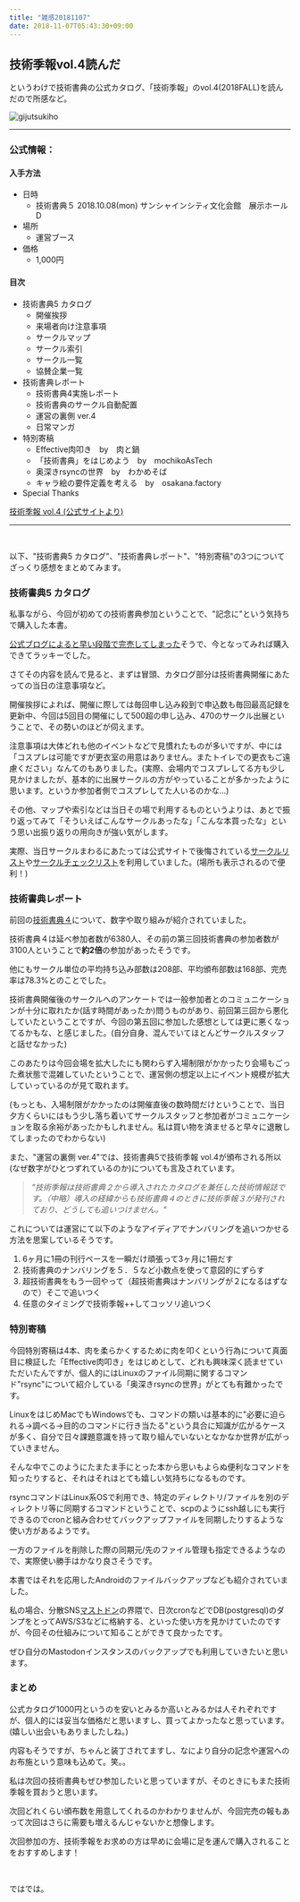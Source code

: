 ```yaml
---
title: "雑感20181107"
date: 2018-11-07T05:43:30+09:00
---
```


## 技術季報vol.4読んだ

<!--more-->

というわけで技術書典の公式カタログ、「技術季報」のvol.4(2018FALL)を読んだので所感など。

![gijutsukiho](/images/2018/1107_1.jpg)

----

### 公式情報：

#### 入手方法

* 日時
    * 技術書典５ 2018.10.08(mon) サンシャインシティ文化会館　展示ホールD
* 場所
    * 運営ブース
* 価格
    * 1,000円

#### 目次

* 技術書典5 カタログ
    * 開催挨拶
    * 来場者向け注意事項
    * サークルマップ
    * サークル索引
    * サークル一覧
    * 協賛企業一覧
* 技術書典レポート
    * 技術書典4実施レポート
    * 技術書典のサークル自動配置
    * 運営の裏側 ver.4
    * 日常マンガ
* 特別寄稿
    * Effective肉叩き　by　肉と鍋
    * 「技術書典」をはじめよう　by　mochikoAsTech
    * 奥深きrsyncの世界　by　わかめそば
    * キャラ絵の要件定義を考える　by　osakana.factory
* Special Thanks

<a target="_black" href="https://techbookfest.org/journal/4">技術季報 vol.4 (公式サイトより)</a>

----

<br>

以下、"技術書典5 カタログ"、"技術書典レポート"、"特別寄稿"の3つについてざっくり感想をまとめてみます。

### 技術書典5 カタログ

私事ながら、今回が初めての技術書典参加ということで、"記念に"という気持ちで購入した本書。

<a targeto="_blank" href="https://blog.techbookfest.org/2018/07/13/tbf04-report/">公式ブログによると早い段階で完売してしまった</a>そうで、今となってみれば購入できてラッキーでした。

さてその内容を読んで見ると、まずは冒頭、カタログ部分は技術書典開催にあたっての当日の注意事項など。

開催挨拶によれば、開催に際しては毎回申し込み殺到で申込数も毎回最高記録を更新中、今回は5回目の開催にして500超の申し込み、470のサークル出展ということで、その勢いのほどが伺えます。

注意事項は大体どれも他のイベントなどで見慣れたものが多いですが、中には「コスプレは可能ですが更衣室の用意はありません。またトイレでの更衣もご遠慮ください」なんてのもありました。(実際、会場内でコスプレしてる方も少し見かけましたが、基本的に出展サークルの方がやっていることが多かったように思います。というか参加者側でコスプレしてた人いるのかな...)

その他、マップや索引などは当日その場で利用するものというよりは、あとで振り返ってみて「そういえばこんなサークルあったな」「こんな本買ったな」という思い出振り返りの用向きが強い気がします。

実際、当日サークルまわるにあたっては公式サイトで後悔されている<a target="_blank" href="https://techbookfest.org/event/tbf05/circle">サークルリスト</a>や<a target="_blank" href="https://techbookfest.org/event/tbf05/circle/checklist">サークルチェックリスト</a>を利用していました。(場所も表示されるので便利！)

### 技術書典レポート

前回の<a target="_blank" href="https://techbookfest.org/event/tbf04">技術書典４</a>について、数字や取り組みが紹介されていました。

技術書典４は延べ参加者数が6380人、その前の第三回技術書典の参加者数が3100人ということで**約2倍**の参加があったそうです。

他にもサークル単位の平均持ち込み部数は208部、平均頒布部数は168部、完売率は78.3%とのことでした。

技術書典開催後のサークルへのアンケートでは一般参加者とのコミュニケーションが十分に取れたか(話す時間があったか)問うものがあり、前回第三回から悪化していたということですが、今回の第五回に参加した感想としては更に悪くなってるかもな、と感じました。(自分自身、混んでいてほとんどサークルスタッフと話せなかった)

このあたりは今回会場を拡大したにも関わらず入場制限がかかったり会場もごった煮状態で混雑していたということで、運営側の想定以上にイベント規模が拡大していっているのが見て取れます。

(もっとも、入場制限がかかったのは開催直後の数時間だけということで、当日夕方くらいにはもう少し落ち着いてサークルスタッフと参加者がコミュニケーションを取る余裕があったかもしれません。私は買い物を済ませると早々に退散してしまったのでわからない)

また、"運営の裏側 ver.4"では、技術書典5で技術季報 vol.4が頒布される所以(なぜ数字がひとつずれているのか)についても言及されています。

> _"技術季報は技術書典２から導入されたカタログを兼任した技術情報誌です。（中略）導入の経緯からも技術書典４のときに技術季報３が発刊されており、どうしても追いつけません。"_

これについては運営にて以下のようなアイディアでナンバリングを追いつかせる方法を思案しているそうです。

1. 6ヶ月に1冊の刊行ペースを一瞬だけ頑張って3ヶ月に1冊だす
1. 技術書典のナンバリングを５．５など小数点を使って意図的にずらす
1. 超技術書典をもう一回やって（超技術書典はナンバリングが２になるはずなので）そこで追いつく
1. 任意のタイミングで技術季報++してコッソリ追いつく

### 特別寄稿

今回特別寄稿は4本、肉を柔らかくするために肉を叩くという行為について真面目に検証した「Effective肉叩き」をはじめとして、どれも興味深く読ませていただいたんですが、個人的にはLinuxのファイル同期に関するコマンド"rsync"について紹介している「奥深きrsyncの世界」がとても有難かったです。

LinuxをはじめMacでもWindowsでも、コマンドの類いは基本的に"必要に迫られる→調べる→目的のコマンドに行き当たる"という具合に知識が広がるケースが多く、自分で日々課題意識を持って取り組んでいないとなかなか世界が広がっていきません。

そんな中でこのようにたまたま手にとった本から思いもよらぬ便利なコマンドを知ったりすると、それはそれはとても嬉しい気持ちになるものです。

rsyncコマンドはLinux系OSで利用でき、特定のディレクトリ/ファイルを別のディレクトリ等に同期するコマンドということで、scpのようにssh越しにも実行できるのでcronと組み合わせてバックアップファイルを同期したりするような使い方があるようです。

一方のファイルを削除した際の同期元/先のファイル管理も指定できるようなので、実際使い勝手はかなり良さそうです。

本書ではそれを応用したAndroidのファイルバックアップなども紹介されていました。

私の場合、分散SNS<a target="_blank" href="https://ja.wikipedia.org/wiki/%E3%83%9E%E3%82%B9%E3%83%88%E3%83%89%E3%83%B3_(%E3%83%9F%E3%83%8B%E3%83%96%E3%83%AD%E3%82%B0)">マストドン</a>の界隈で、日次cronなどでDB(postgresql)のダンプをとってAWS/S3などに格納する、といった使い方を見かけていたのですが、今回その仕組みについて知ることができて良かったです。

ぜひ自分のMastodonインスタンスのバックアップでも利用していきたいと思います。

### まとめ

公式カタログ1000円というのを安いとみるか高いとみるかは人それぞれですが、個人的には妥当な価格だと思いますし、買ってよかったなと思っています。(嬉しい出会いもありましたしね。)

内容もそうですが、ちゃんと装丁されてますし、なにより自分の記念や運営へのお布施という意味も込めて。笑。。

私は次回の技術書典もぜひ参加したいと思っていますが、そのときにもまた技術季報を買おうと思います。

次回どれくらい頒布数を用意してくれるのかわかりませんが、今回完売の報もあって次回はさらに需要も増えるんじゃないかと想像します。

次回参加の方、技術季報をお求めの方は早めに会場に足を運んで購入されることをおすすめします！

<br>

ではでは。





